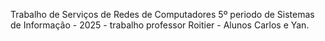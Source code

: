 Trabalho de Serviços de Redes de Computadores 5º periodo de Sistemas de Informação - 2025 - trabalho professor Roitier - Alunos Carlos e Yan.
